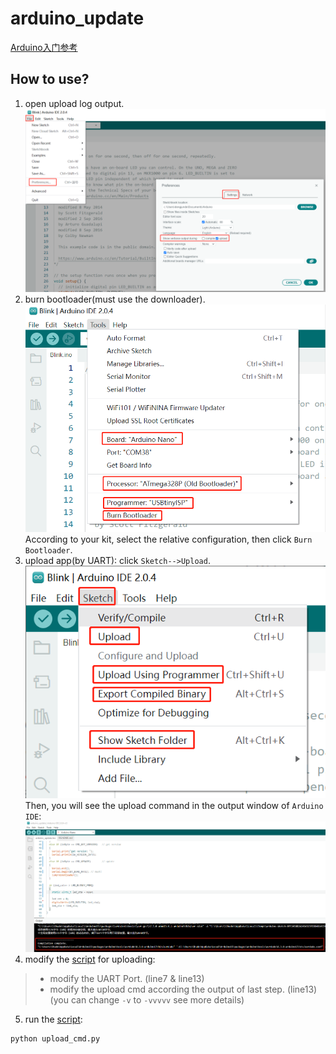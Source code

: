 # arduino_update
[Arduino入门参考](https://blog.csdn.net/qq_29506411/article/details/134164156)

## How to use?
1. open upload log output.
![config upload output](./resource/config_upload_output.png)
2. burn bootloader(must use the downloader).
![burn bootloader](./resource/burn_bootloader.png)
According to your kit, select the relative configuration, then click `Burn Bootloader`.
3. upload app(by UART): click `Sketch-->Upload`.
![upload](./resource/upload.png)\
Then, you will see the upload command in the output window of `Arduino IDE`:
![upload command](./resource/upload_cmd.png)
4. modify the [script](./upload_cmd.py) for uploading:
> - modify the UART Port. (line7 & line13)
> - modify the upload cmd according the output of last step. (line13) (you can change `-v` to `-vvvvv` see more details)
5. run the [script](./upload_cmd.py):
```shell
python upload_cmd.py
```
